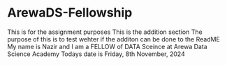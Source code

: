 # ArewaDS-Fellowship
This is for the assignment purposes
This is the addition section
The purpose of this is to test wehter if the additon can be done to the ReadME
My name is Nazir and I am  a FELLOW of DATA Sceince at Arewa Data Science Academy
Todays date is Friday, 8th November, 2024